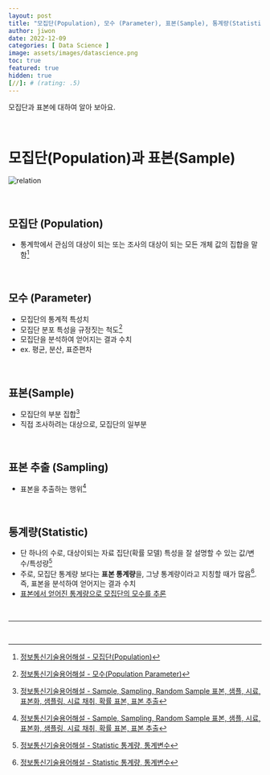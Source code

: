 ```yaml
---
layout: post
title: "모집단(Population), 모수 (Parameter), 표본(Sample), 통계량(Statistic) 뜻, 관계 설명"
author: jiwon
date: 2022-12-09
categories: [ Data Science ]
image: assets/images/datascience.png
toc: true
featured: true
hidden: true
[//]: # (rating: .5)
---
```


모집단과 표본에 대하여 알아 보아요.

<br/>

# 모집단(Population)과 표본(Sample)

![relation](https://i.ibb.co/D5Ks1Hp/population.png)

<br/>

## 모집단 (Population)
- 통계학에서 관심의 대상이 되는 또는 조사의 대상이 되는 모든 개체 값의 집합을 말함[^population]

<br/>

## 모수 (Parameter)
- 모집단의 통계적 특성치
- 모집단 분포 특성을 규정짓는 척도[^parameter]
- 모집단을 분석하여 얻어지는 결과 수치
- ex. 평균, 분산, 표준편차

<br/>

## 표본(Sample)
- 모집단의 부분 집합[^sample]
- 직접 조사하려는 대상으로, 모집단의 일부분 

<br/>

## 표본 추출 (Sampling)
- 표본을 추출하는 행위[^sample]

<br/>

## 통계량(Statistic)
- 단 하나의 수로, 대상이되는 자료 집단(확률 모델) 특성을 잘 설명할 수 있는 값/변수/특성량[^statistic]
- 주로, 모집단 통계량 보다는 **표본 통계량**을, 그냥 통계량이라고 지칭할 때가 많음[^statistic]. 즉, 표본을 분석하여 얻어지는 결과 수치
- <u>표본에서 얻어진 통계량으로 모집단의 모수를 추론</u>

<br/>

---

<br/>

[^population]: [정보통신기술용어해설 - 모집단(Population)](http://www.ktword.co.kr/test/view/view.php?nav=2&no=1641&sh=%EB%AA%A8%EC%A7%91%EB%8B%A8)
[^parameter]: [정보통신기술용어해설 - 모수(Population Parameter)](http://www.ktword.co.kr/test/view/view.php?m_temp1=1661&id=1342)
[^sample]: [정보통신기술용어해설 - Sample, Sampling, Random Sample   표본, 샘플, 시료, 표본화, 샘플링, 시료 채취, 확률 표본, 표본 추출](http://www.ktword.co.kr/test/view/view.php?no=910)
[^statistic]: [정보통신기술용어해설 - Statistic   통계량, 통계변수](http://www.ktword.co.kr/test/view/view.php?nav=2&no=1639&sh=%ED%86%B5%EA%B3%84%EB%9F%89)